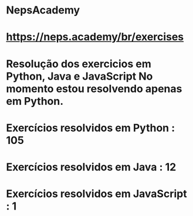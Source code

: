 # NepsAcademy
# https://neps.academy/br/exercises 
# Resolução dos exercicios em Python, Java e JavaScript No momento estou resolvendo apenas em Python.
# Exercícios resolvidos em Python : 105
# Exercícios resolvidos em Java : 12
# Exercícios resolvidos em JavaScript : 1
